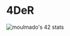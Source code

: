# 4DeR

<!-- ![42 Profile Card](https://1337-readme.vercel.app/api/profile?cursus=42&dark=true&login=moulmado) -->

![moulmado's 42 stats](https://badge42.herokuapp.com/api/stats/moulmado?darkmode=true&cursus=42cursus)

